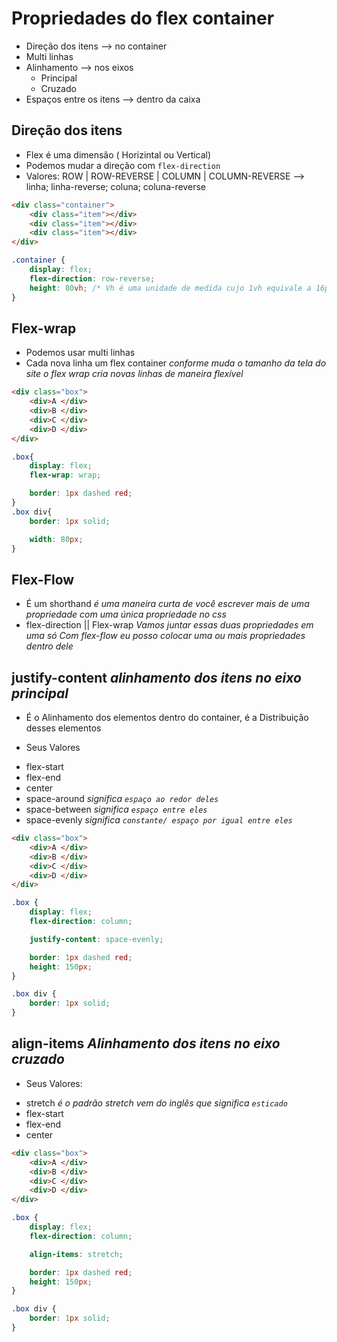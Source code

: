 # Propriedades do flex container

* Direção dos itens --> no container
* Multi linhas
* Alinhamento --> nos eixos
   - Principal
   - Cruzado
* Espaços entre os itens --> dentro da caixa

## Direção dos itens

* Flex é uma dimensão ( Horizintal ou Vertical)
* Podemos mudar a direção com `flex-direction`
* Valores:  ROW | ROW-REVERSE | COLUMN | COLUMN-REVERSE
        -->  linha; linha-reverse; coluna; coluna-reverse

```html
<div class="container">
    <div class="item"></div>
    <div class="item"></div>
    <div class="item"></div>
</div>
```
```css
.container {
    display: flex;
    flex-direction: row-reverse;
    height: 80vh; /* Vh é uma unidade de medida cujo 1vh equivale a 16px */
}
```

## Flex-wrap

- Podemos usar multi linhas
- Cada nova linha um flex container  *conforme muda o tamanho da tela do site o flex wrap cria novas linhas de maneira flexível*

```html
<div class="box">
    <div>A </div>
    <div>B </div>
    <div>C </div>
    <div>D </div>
</div>
```
```css
.box{
    display: flex;
    flex-wrap: wrap;

    border: 1px dashed red;
}
.box div{
    border: 1px solid;

    width: 80px;
}
```


## Flex-Flow

- É um shorthand *é uma maneira curta de você escrever mais de uma propriedade com uma única propriedade no css*
- flex-direction || Flex-wrap  *Vamos juntar essas duas propriedades em uma só* 
*Com flex-flow eu posso colocar uma ou mais propriedades dentro dele*


## justify-content *alinhamento dos itens no eixo principal*
-  É o Alinhamento dos elementos dentro do container,
é a Distribuição desses elementos

* Seus Valores
- flex-start
- flex-end
- center
- space-around *significa `espaço ao redor deles`*
- space-between *significa `espaço entre eles`*
- space-evenly *significa `constante/ espaço por igual entre eles`*

```html
<div class="box">
    <div>A </div>
    <div>B </div>
    <div>C </div>
    <div>D </div>
</div>
```
```css
.box {
    display: flex;
    flex-direction: column;

    justify-content: space-evenly;

    border: 1px dashed red;
    height: 150px;
}

.box div {
    border: 1px solid;
}
```

## align-items *Alinhamento dos itens no eixo cruzado*
* Seus Valores:
- stretch *é o padrão* *stretch vem do inglês que significa `esticado`*
- flex-start
- flex-end
- center

```html
<div class="box">
    <div>A </div>
    <div>B </div>
    <div>C </div>
    <div>D </div>
</div>
```
```css
.box {
    display: flex;
    flex-direction: column;

    align-items: stretch;

    border: 1px dashed red;
    height: 150px;
}

.box div {
    border: 1px solid;
}
```
